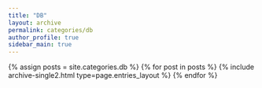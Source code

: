 ```yaml
---
title: "DB"
layout: archive
permalink: categories/db
author_profile: true
sidebar_main: true
---
```



{% assign posts = site.categories.db %}
{% for post in posts %} {% include archive-single2.html type=page.entries_layout %} {% endfor %}

